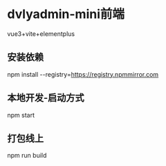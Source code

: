 # dvlyadmin-mini前端

vue3+vite+elementplus

## 安装依赖

npm install --registry=https://registry.npmmirror.com

## 本地开发-启动方式

npm start

## 打包线上

npm run build


